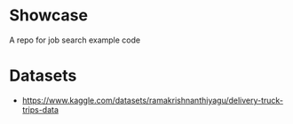 # Showcase
A repo for job search example code

# Datasets
- https://www.kaggle.com/datasets/ramakrishnanthiyagu/delivery-truck-trips-data
